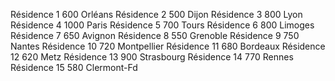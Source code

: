 Résidence 1	600	Orléans
Résidence 2	500	Dijon
Résidence 3	800	Lyon
Résidence 4	1000	Paris
Résidence 5	700	Tours
Résidence 6	800	Limoges
Résidence 7	650	Avignon
Résidence 8	550	Grenoble
Résidence 9	750	Nantes
Résidence 10 720 Montpellier
Résidence 11 680 Bordeaux
Résidence 12 620 Metz
Résidence 13 900 Strasbourg
Résidence 14 770 Rennes
Résidence 15 580 Clermont-Fd